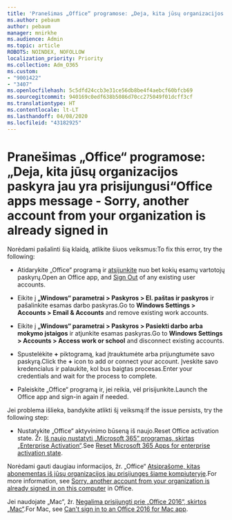 ```yaml
---
title: 'Pranešimas „Office“ programose: „Deja, kita jūsų organizacijos paskyra jau yra prisijungusi“'
ms.author: pebaum
author: pebaum
manager: mnirkhe
ms.audience: Admin
ms.topic: article
ROBOTS: NOINDEX, NOFOLLOW
localization_priority: Priority
ms.collection: Adm_O365
ms.custom:
- "9001422"
- "3407"
ms.openlocfilehash: 5c5dfd24ccb3e31ce56db8be4f4aebcf60bfcb69
ms.sourcegitcommit: 940169c0edf638b5086d70cc275049f01dcff3cf
ms.translationtype: HT
ms.contentlocale: lt-LT
ms.lasthandoff: 04/08/2020
ms.locfileid: "43182925"
---
```

# <a name="office-apps-message---sorry-another-account-from-your-organization-is-already-signed-in"></a><span data-ttu-id="64b58-102">Pranešimas „Office“ programose: „Deja, kita jūsų organizacijos paskyra jau yra prisijungusi“</span><span class="sxs-lookup"><span data-stu-id="64b58-102">Office apps message - Sorry, another account from your organization is already signed in</span></span>

<span data-ttu-id="64b58-103">Norėdami pašalinti šią klaidą, atlikite šiuos veiksmus:</span><span class="sxs-lookup"><span data-stu-id="64b58-103">To fix this error, try the following:</span></span>

- <span data-ttu-id="64b58-104">Atidarykite „Office“ programą ir [atsijunkite](https://support.office.com/article/sign-out-of-office-5a20dc11-47e9-4b6f-945d-478cb6d92071) nuo bet kokių esamų vartotojų paskyrų.</span><span class="sxs-lookup"><span data-stu-id="64b58-104">Open an Office app, and [Sign Out](https://support.office.com/article/sign-out-of-office-5a20dc11-47e9-4b6f-945d-478cb6d92071) of any existing user accounts.</span></span>

- <span data-ttu-id="64b58-105">Eikite į **„Windows“ parametrai > Paskyros > El. paštas ir paskyros** ir pašalinkite esamas darbo paskyras.</span><span class="sxs-lookup"><span data-stu-id="64b58-105">Go to **Windows Settings > Accounts > Email & Accounts** and remove existing work accounts.</span></span>

- <span data-ttu-id="64b58-106">Eikite į **„Windows“ parametrai > Paskyros > Pasiekti darbo arba mokymo įstaigos** ir atjunkite esamas paskyras.</span><span class="sxs-lookup"><span data-stu-id="64b58-106">Go to **Windows Settings > Accounts > Access work or school** and disconnect existing accounts.</span></span> 

- <span data-ttu-id="64b58-107">Spustelėkite **+** piktogramą, kad įtrauktumėte arba prijungtumėte savo paskyrą.</span><span class="sxs-lookup"><span data-stu-id="64b58-107">Click the **+** icon to add or connect your account.</span></span> <span data-ttu-id="64b58-108">Įveskite savo kredencialus ir palaukite, kol bus baigtas procesas.</span><span class="sxs-lookup"><span data-stu-id="64b58-108">Enter your credentials and wait for the process to complete.</span></span>

- <span data-ttu-id="64b58-109">Paleiskite „Office“ programą ir, jei reikia, vėl prisijunkite.</span><span class="sxs-lookup"><span data-stu-id="64b58-109">Launch the Office app and sign-in again if needed.</span></span> 

<span data-ttu-id="64b58-110">Jei problema išlieka, bandykite atlikti šį veiksmą:</span><span class="sxs-lookup"><span data-stu-id="64b58-110">If the issue persists, try the following step:</span></span> 

- <span data-ttu-id="64b58-111">Nustatykite „Office“ aktyvinimo būseną iš naujo.</span><span class="sxs-lookup"><span data-stu-id="64b58-111">Reset Office activation state.</span></span> <span data-ttu-id="64b58-112">Žr. [Iš naujo nustatyti „Microsoft 365“ programas, skirtas „Enterprise Activation“](https://docs.microsoft.com/office365/troubleshoot/activation/reset-office-365-proplus-activation-state).</span><span class="sxs-lookup"><span data-stu-id="64b58-112">See [Reset Microsoft 365 Apps for enterprise activation state](https://docs.microsoft.com/office365/troubleshoot/activation/reset-office-365-proplus-activation-state).</span></span>

<span data-ttu-id="64b58-113">Norėdami gauti daugiau informacijos, žr. „Office“ [Atsiprašome, kitas abonementas iš jūsų organizacijos jau prisijungęs šiame kompiuteryje](https://docs.microsoft.com/office/troubleshoot/error-messages/another-account-already-signed-in).</span><span class="sxs-lookup"><span data-stu-id="64b58-113">For more information, see [Sorry, another account from your organization is already signed in on this computer](https://docs.microsoft.com/office/troubleshoot/error-messages/another-account-already-signed-in) in Office.</span></span>

<span data-ttu-id="64b58-114">Jei naudojate „Mac“, žr. [Negalima prisijungti prie „Office 2016“, skirtos „Mac“](https://docs.microsoft.com/office365/troubleshoot/authentication/sign-in-to-office-2016-for-mac-fail).</span><span class="sxs-lookup"><span data-stu-id="64b58-114">For Mac, see [Can't sign in to an Office 2016 for Mac app](https://docs.microsoft.com/office365/troubleshoot/authentication/sign-in-to-office-2016-for-mac-fail).</span></span>
